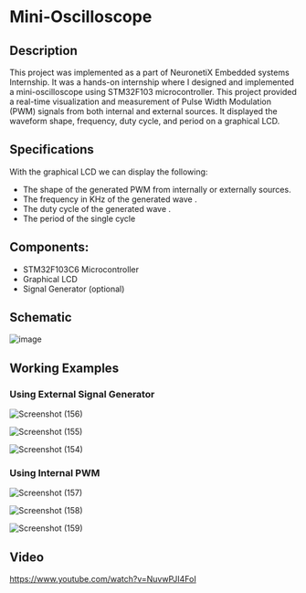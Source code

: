 # Mini-Oscilloscope

## Description
This project was implemented as a part of NeuronetiX  Embedded systems Internship.
It was a hands-on internship where I designed and implemented a mini-oscilloscope using 
STM32F103 microcontroller. This project provided a real-time visualization and measurement 
of Pulse Width Modulation (PWM) signals from both internal and external sources. It displayed 
the waveform shape, frequency, duty cycle, and period on a graphical LCD.

## Specifications 
With the graphical LCD we can display the following:
- The shape of the generated PWM from internally or externally sources.
- The frequency in KHz of the generated wave .
- The duty cycle of the generated wave .
- The period of the single cycle

## Components: 
- STM32F103C6 Microcontroller
- Graphical LCD
- Signal Generator (optional)


## Schematic
![image](https://github.com/SalmaFaragalla/PWM-Drawer/assets/142256837/a45ee514-d6b8-4644-904b-8de2d1933a4a)


## Working Examples
### Using External Signal Generator

![Screenshot (156)](https://github.com/SalmaFaragalla/PWM-Drawer/assets/142256837/7c954eb8-8fd0-4150-9de3-bf35f0275fc8)

![Screenshot (155)](https://github.com/SalmaFaragalla/PWM-Drawer/assets/142256837/ced61b15-0d06-4b6f-b80c-fb995ee16cdb)

![Screenshot (154)](https://github.com/SalmaFaragalla/PWM-Drawer/assets/142256837/0b325137-5c43-4ca9-b45f-621d20ce0ab6)


### Using Internal PWM

![Screenshot (157)](https://github.com/SalmaFaragalla/PWM-Drawer/assets/142256837/bcc159f5-bcaa-45d2-8900-0ef427945687)

![Screenshot (158)](https://github.com/SalmaFaragalla/PWM-Drawer/assets/142256837/830100c9-450c-49fc-a3a4-028700cd9ab3)

![Screenshot (159)](https://github.com/SalmaFaragalla/PWM-Drawer/assets/142256837/d48291ac-9254-4d58-b086-938d3ce35e41)


## Video 
https://www.youtube.com/watch?v=NuvwPJI4FoI
